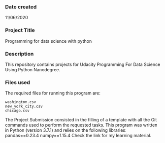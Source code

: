 ### Date created
11/06/2020

### Project Title
Programming for data science with python

### Description
This repository contains projects for Udacity Programming For Data Science Using Python Nanodegree.

### Files used
The required files for running this program are:

    washington.csv
    new_york_city.csv
    chicago.csv

The Project Submission consisted in the filling of a template with all the Git commands used to perform the requested tasks.
This program was written in Python (version 3.7.1) and relies on the following libraries: pandas==0.23.4 numpy==1.15.4
Check the link for my learning material.
